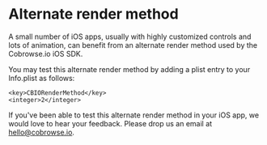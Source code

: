 # Alternate render method

A small number of iOS apps, usually with highly customized controls and lots of animation, can benefit from an alternate render method used by the Cobrowse.io iOS SDK.

You may test this alternate render method by adding a plist entry to your Info.plist as follows:

```markup
<key>CBIORenderMethod</key>
<integer>2</integer>
```

If you've been able to test this alternate render method in your iOS app, we would love to hear your feedback. Please drop us an email at [hello@cobrowse.io](mailto:hello@cobrowse.io).

